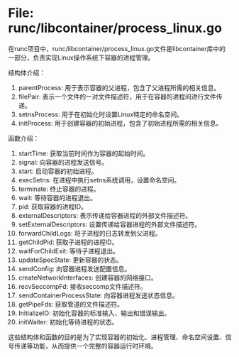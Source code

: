 # File: runc/libcontainer/process_linux.go

在runc项目中，runc/libcontainer/process_linux.go文件是libcontainer库中的一部分，负责实现Linux操作系统下容器的进程管理。

结构体介绍：
1. parentProcess: 用于表示容器的父进程，包含了父进程所需的相关信息。
2. filePair: 表示一个文件的一对文件描述符，用于在容器的进程间进行文件传递。
3. setnsProcess: 用于在初始化时设置Linux特定的命名空间。
4. initProcess: 用于创建容器的初始进程，包含了初始进程所需的相关信息。

函数介绍：
1. startTime: 获取当前时间作为容器的起始时间。
2. signal: 向容器的进程发送信号。
3. start: 启动容器的初始进程。
4. execSetns: 在进程中执行setns系统调用，设置命名空间。
5. terminate: 终止容器的进程。
6. wait: 等待容器的进程退出。
7. pid: 获取容器的进程ID。
8. externalDescriptors: 表示传递给容器进程的外部文件描述符。
9. setExternalDescriptors: 设置传递给容器进程的外部文件描述符。
10. forwardChildLogs: 将子进程的日志转发到父进程。
11. getChildPid: 获取子进程的进程ID。
12. waitForChildExit: 等待子进程退出。
13. updateSpecState: 更新容器的状态。
14. sendConfig: 向容器进程发送配置信息。
15. createNetworkInterfaces: 创建容器的网络接口。
16. recvSeccompFd: 接收seccomp文件描述符。
17. sendContainerProcessState: 向容器进程发送状态信息。
18. getPipeFds: 获取管道的文件描述符。
19. InitializeIO: 初始化容器的标准输入、输出和错误输出。
20. initWaiter: 初始化等待进程的状态。

这些结构体和函数的目的是为了实现容器的初始化、进程管理、命名空间设置、信号传递等功能，从而提供一个完整的容器运行时环境。

